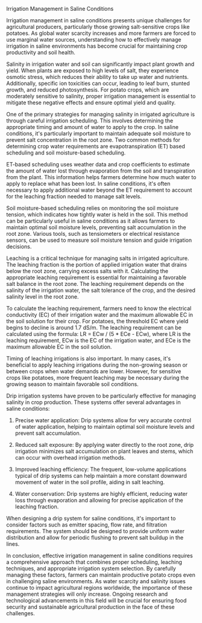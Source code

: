 Irrigation Management in Saline Conditions

Irrigation management in saline conditions presents unique challenges for agricultural producers, particularly those growing salt-sensitive crops like potatoes. As global water scarcity increases and more farmers are forced to use marginal water sources, understanding how to effectively manage irrigation in saline environments has become crucial for maintaining crop productivity and soil health.

Salinity in irrigation water and soil can significantly impact plant growth and yield. When plants are exposed to high levels of salt, they experience osmotic stress, which reduces their ability to take up water and nutrients. Additionally, specific ion toxicities can occur, leading to leaf burn, stunted growth, and reduced photosynthesis. For potato crops, which are moderately sensitive to salinity, proper irrigation management is essential to mitigate these negative effects and ensure optimal yield and quality.

One of the primary strategies for managing salinity in irrigated agriculture is through careful irrigation scheduling. This involves determining the appropriate timing and amount of water to apply to the crop. In saline conditions, it's particularly important to maintain adequate soil moisture to prevent salt concentration in the root zone. Two common methods for determining crop water requirements are evapotranspiration (ET) based scheduling and soil moisture-based scheduling.

ET-based scheduling uses weather data and crop coefficients to estimate the amount of water lost through evaporation from the soil and transpiration from the plant. This information helps farmers determine how much water to apply to replace what has been lost. In saline conditions, it's often necessary to apply additional water beyond the ET requirement to account for the leaching fraction needed to manage salt levels.

Soil moisture-based scheduling relies on monitoring the soil moisture tension, which indicates how tightly water is held in the soil. This method can be particularly useful in saline conditions as it allows farmers to maintain optimal soil moisture levels, preventing salt accumulation in the root zone. Various tools, such as tensiometers or electrical resistance sensors, can be used to measure soil moisture tension and guide irrigation decisions.

Leaching is a critical technique for managing salts in irrigated agriculture. The leaching fraction is the portion of applied irrigation water that drains below the root zone, carrying excess salts with it. Calculating the appropriate leaching requirement is essential for maintaining a favorable salt balance in the root zone. The leaching requirement depends on the salinity of the irrigation water, the salt tolerance of the crop, and the desired salinity level in the root zone.

To calculate the leaching requirement, farmers need to know the electrical conductivity (EC) of their irrigation water and the maximum allowable EC in the soil solution for their crop. For potatoes, the threshold EC where yield begins to decline is around 1.7 dS/m. The leaching requirement can be calculated using the formula: LR = ECw / (5 * ECe - ECw), where LR is the leaching requirement, ECw is the EC of the irrigation water, and ECe is the maximum allowable EC in the soil solution.

Timing of leaching irrigations is also important. In many cases, it's beneficial to apply leaching irrigations during the non-growing season or between crops when water demands are lower. However, for sensitive crops like potatoes, more frequent leaching may be necessary during the growing season to maintain favorable soil conditions.

Drip irrigation systems have proven to be particularly effective for managing salinity in crop production. These systems offer several advantages in saline conditions:

1. Precise water application: Drip systems allow for very accurate control of water application, helping to maintain optimal soil moisture levels and prevent salt accumulation.

2. Reduced salt exposure: By applying water directly to the root zone, drip irrigation minimizes salt accumulation on plant leaves and stems, which can occur with overhead irrigation methods.

3. Improved leaching efficiency: The frequent, low-volume applications typical of drip systems can help maintain a more constant downward movement of water in the soil profile, aiding in salt leaching.

4. Water conservation: Drip systems are highly efficient, reducing water loss through evaporation and allowing for precise application of the leaching fraction.

When designing a drip system for saline conditions, it's important to consider factors such as emitter spacing, flow rate, and filtration requirements. The system should be designed to provide uniform water distribution and allow for periodic flushing to prevent salt buildup in the lines.

In conclusion, effective irrigation management in saline conditions requires a comprehensive approach that combines proper scheduling, leaching techniques, and appropriate irrigation system selection. By carefully managing these factors, farmers can maintain productive potato crops even in challenging saline environments. As water scarcity and salinity issues continue to impact agricultural regions worldwide, the importance of these management strategies will only increase. Ongoing research and technological advancements in this field will be crucial for ensuring food security and sustainable agricultural production in the face of these challenges.